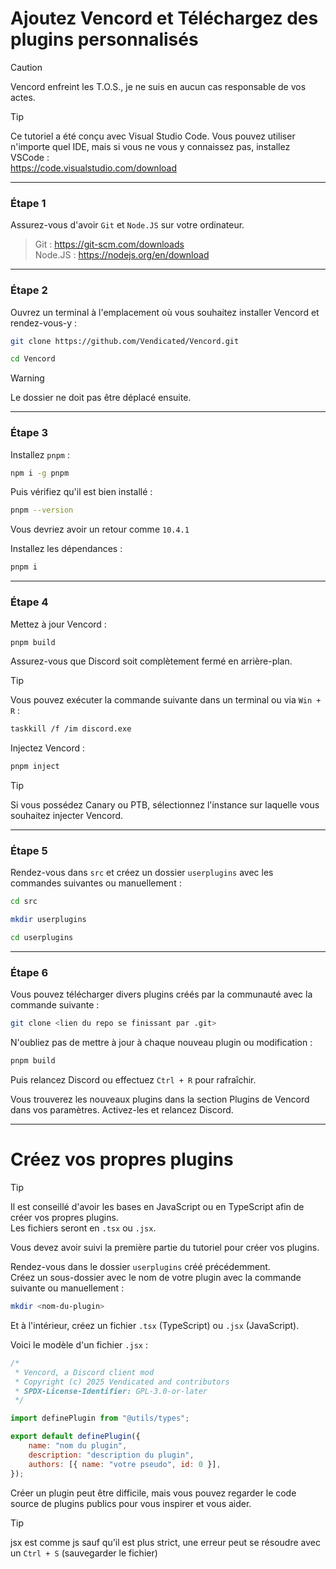 # Ajoutez Vencord et Téléchargez des plugins personnalisés

> [!CAUTION]  
> Vencord enfreint les T.O.S., je ne suis en aucun cas responsable de vos actes.

> [!TIP]  
> Ce tutoriel a été conçu avec Visual Studio Code. Vous pouvez utiliser n'importe quel IDE, mais si vous ne vous y connaissez pas, installez VSCode :  
> https://code.visualstudio.com/download

---

### Étape 1

Assurez-vous d'avoir `Git` et `Node.JS` sur votre ordinateur.  

> Git : https://git-scm.com/downloads  
> Node.JS : https://nodejs.org/en/download

---

### Étape 2

Ouvrez un terminal à l'emplacement où vous souhaitez installer Vencord et rendez-vous-y :

```bash
git clone https://github.com/Vendicated/Vencord.git
```

```bash
cd Vencord
```

> [!WARNING]  
> Le dossier ne doit pas être déplacé ensuite.

---

### Étape 3

Installez `pnpm` :

```bash
npm i -g pnpm
```

Puis vérifiez qu'il est bien installé :

```bash
pnpm --version
```

Vous devriez avoir un retour comme `10.4.1`

Installez les dépendances :

```bash
pnpm i
```

---

### Étape 4

Mettez à jour Vencord :

```bash
pnpm build
```

Assurez-vous que Discord soit complètement fermé en arrière-plan.

> [!TIP]  
> Vous pouvez exécuter la commande suivante dans un terminal ou via `Win + R` :
> ```bash
> taskkill /f /im discord.exe
> ```

Injectez Vencord :

```bash
pnpm inject
```

> [!TIP]  
> Si vous possédez Canary ou PTB, sélectionnez l'instance sur laquelle vous souhaitez injecter Vencord.

---

### Étape 5

Rendez-vous dans `src` et créez un dossier `userplugins` avec les commandes suivantes ou manuellement :

```bash
cd src
```

```bash
mkdir userplugins
```

```bash
cd userplugins
```

---

### Étape 6

Vous pouvez télécharger divers plugins créés par la communauté avec la commande suivante :

```bash
git clone <lien du repo se finissant par .git>
```

N'oubliez pas de mettre à jour à chaque nouveau plugin ou modification :

```bash
pnpm build
```

Puis relancez Discord ou effectuez `Ctrl + R` pour rafraîchir.

Vous trouverez les nouveaux plugins dans la section Plugins de Vencord dans vos paramètres. Activez-les et relancez Discord.

---

# Créez vos propres plugins

> [!TIP]  
> Il est conseillé d'avoir les bases en JavaScript ou en TypeScript afin de créer vos propres plugins.  
> Les fichiers seront en `.tsx` ou `.jsx`.

Vous devez avoir suivi la première partie du tutoriel pour créer vos plugins.

Rendez-vous dans le dossier `userplugins` créé précédemment.  
Créez un sous-dossier avec le nom de votre plugin avec la commande suivante ou manuellement :

```bash
mkdir <nom-du-plugin>
```

Et à l'intérieur, créez un fichier `.tsx` (TypeScript) ou `.jsx` (JavaScript).

Voici le modèle d'un fichier `.jsx` :

```jsx
/*
 * Vencord, a Discord client mod
 * Copyright (c) 2025 Vendicated and contributors
 * SPDX-License-Identifier: GPL-3.0-or-later
 */

import definePlugin from "@utils/types";

export default definePlugin({
    name: "nom du plugin",
    description: "description du plugin",
    authors: [{ name: "votre pseudo", id: 0 }],
});
```

Créer un plugin peut être difficile, mais vous pouvez regarder le code source de plugins publics pour vous inspirer et vous aider.

> [!TIP]
> jsx est comme js sauf qu'il est plus strict, une erreur peut se résoudre avec un `Ctrl + S` (sauvegarder le fichier)
